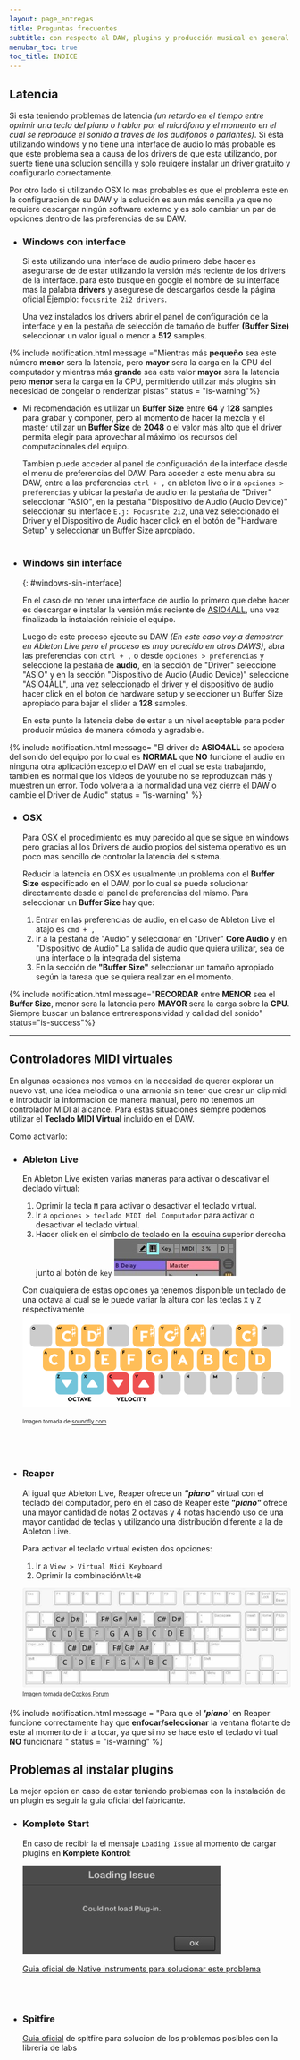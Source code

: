 ```yaml
---
layout: page_entregas
title: Preguntas frecuentes
subtitle: con respecto al DAW, plugins y producción musical en general
menubar_toc: true
toc_title: INDICE
---
```


## Latencia

Si esta teniendo problemas de latencia _(un retardo en el tiempo entre oprimir una tecla del piano o hablar por el micrófono y el momento en el cual se reproduce el sonido a traves de los audifonos o parlantes)_. Si esta utilizando windows y no tiene una interface de audio lo más probable es que este problema sea a causa de los drivers de que esta utilizando, por suerte tiene una solucion sencilla y solo reuiqere instalar un driver gratuito y configurarlo correctamente.

Por otro lado si utilizando OSX lo mas probables es que el problema este en la configuración de su DAW y la solución es aun más sencilla ya que no requiere descargar ningún software externo y es solo cambiar un par de opciones dentro de las preferencias de su DAW.

- ### Windows con interface

  Si esta utilizando una interface de audio primero debe hacer es asegurarse de de estar utilizando la versión más reciente de los drivers de la interface. para esto busque en google el nombre de su interface mas la palabra **drivers** y asegurese de descargarlos desde la página oficial Ejemplo: `focusrite 2i2 drivers`.

  Una vez instalados los drivers abrir el panel de configuración de la interface y en la pestaña de selección de tamaño de buffer **(Buffer Size)** seleccionar un valor igual o menor a **512** samples.

{% include notification.html
  message ="Mientras más **pequeño** sea este número **menor** sera la latencia, pero **mayor** sera la carga en la CPU del computador y mientras más **grande** sea este valor **mayor** sera la latencia pero **menor** sera la carga en la CPU, permitiendo utilizar más plugins sin necesidad de congelar o renderizar pistas"
  status = "is-warning"%}
<br />

- Mi recomendación es utilizar un **Buffer Size** entre **64** y **128** samples para grabar y componer, pero al momento de hacer la mezcla y el master utilizar un **Buffer Size** de **2048** o el valor más alto que el driver permita elegir para aprovechar al máximo los recursos del computacionales del equipo.

  Tambien puede acceder al panel de configuración de la interface desde el menu de preferencias del DAW. Para acceder a este menu abra su DAW, entre a las preferencias `ctrl + ,` en ableton live o ir a `opciones > preferencias` y ubicar la pestaña de audio en la pestaña de "Driver" seleccionar "ASIO", en la pestaña "Dispositivo de Audio (Audio Device)" seleccionar su interface `E.j: Focusrite 2i2`, una vez seleccionado el Driver y el Dispositivo de Audio hacer click en el botón de "Hardware Setup" y seleccionar un Buffer Size apropiado.
  <br />
  <br />

- ### Windows sin interface

  {: #windows-sin-interface}

  En el caso de no tener una interface de audio lo primero que debe hacer es descargar e instalar la versión más reciente de [ASIO4ALL](https://www.asio4all.org/),
  una vez finalizada la instalación reinicie el equipo.

  Luego de este proceso ejecute su DAW _(En este caso voy a demostrar en Ableton Live pero el proceso es muy parecido en otros DAWS)_, abra las preferencias con `ctrl + ,` o desde `opciones > preferencias` y seleccione la pestaña de **audio**, en la sección de "Driver" seleccione "ASIO" y en la sección "Dispositivo de Audio (Audio Device)" seleccione "ASIO4ALL", una vez seleccionado el driver y el dispositivo de audio hacer click en el boton de hardware setup y seleccioner un Buffer Size apropiado para bajar el slider a **128** samples.

  En este punto la latencia debe de estar a un nivel aceptable para poder producir música de manera cómoda y agradable.

{% include notification.html
  message= "El driver de **ASIO4ALL** se apodera del sonido del equipo por lo cual es **NORMAL** que **NO** funcione el audio en ninguna otra aplicación excepto el DAW en el cual se esta trabajando, tambien es normal que los videos de youtube no se reproduzcan más y muestren un error. Todo volvera a la normalidad una vez cierre el DAW o cambie el Driver de Audio"
  status = "is-warning"
%}

- ### OSX

  Para OSX el procedimiento es muy parecido al que se sigue en windows pero gracias al los Drivers de audio propios del sistema operativo es un poco mas sencillo de controlar la latencia del sistema.

  Reducir la latencia en OSX es usualmente un problema con el **Buffer Size** especificado en el DAW, por lo cual se puede solucionar directamente desde el panel de preferencias del mismo. Para seleccionar un **Buffer Size** hay que:

  1. Entrar en las preferencias de audio, en el caso de Ableton Live el atajo es `cmd + ,`
  2. Ir a la pestaña de "Audio" y seleccionar en "Driver" **Core Audio** y en "Dispositivo de Audio" La salida de audio que quiera utilizar, sea de una interface o la integrada del sistema
  3. En la sección de **"Buffer Size"** seleccionar un tamaño apropiado según la tareaa que se quiera realizar en el momento.

{% include notification.html
message="**RECORDAR** entre **MENOR** sea el **Buffer Size**, menor sera la latencia pero **MAYOR** sera la carga sobre la **CPU**. Siempre buscar un balance entreresponsividad y calidad del sonido"
status="is-success"%}

---

## Controladores MIDI virtuales

En algunas ocasiones nos vemos en la necesidad de querer explorar un nuevo vst, una idea melodica o una armonia sin tener que crear un clip midi e introducir la informacion de manera manual, pero no tenemos un controlador MIDI al alcance. Para estas situaciones siempre podemos utilizar el **Teclado MIDI Virtual** incluido en el DAW.

Como activarlo:

- ### Ableton Live

  En Ableton Live existen varias maneras para activar o descativar el declado virtual:

  1. Oprimir la tecla `M` para activar o desactivar el teclado virtual.
  2. Ir a `opciones > teclado MIDI del Computador` para activar o desactivar el teclado virtual.
  3. Hacer click en el símbolo de teclado en la esquina superior derecha junto al botón de `key`
     ![Ableton-key-button](img/faq/ableton-virtualkeyboard-button.jpg)

  Con cualquiera de estas opciones ya tenemos disponible un teclado de una octava al cual se le puede variar la altura con las teclas `X` y `Z` respectivamente
  ![Ableton-keymap](img/faq/key-map.png)

  <sub><sup>Imagen tomada de [soundfly.com](https://flypaper.soundfly.com/produce/make-your-first-beat-in-ableton-live-making-sound-recording-midi/)</sup></sub>

  <br /><br />

- ### Reaper

  Al igual que Ableton Live, Reaper ofrece un **_"piano"_** virtual con el teclado del computador, pero en el caso de Reaper este **_"piano"_** ofrece una mayor cantidad de notas 2 octavas y 4 notas haciendo uso de una mayor cantidad de teclas y utilizando una distribución diferente a la de Ableton Live.

  Para activar el teclado virtual existen dos opciones:

  1. Ir a `View > Virtual Midi Keyboard`
  2. Oprimir la combinación`Alt+B`

  ![Reaper-keymap](img/faq/reaper_keymap.jpg)<br />
  <sub><sup>Imagen tomada de [Cockos Forum](https://forum.cockos.com/showthread.php?t=222635)</sup></sub>

{% include notification.html
  message = "Para que el ***'piano'*** en Reaper funcione correctamente hay que **enfocar/seleccionar** la ventana flotante de este al momento de ir a tocar, ya que si no se hace esto el teclado virtual **NO** funcionara "
  status = "is-warning"
%}

## Problemas al instalar plugins

La mejor opción en caso de estar teniendo problemas con la instalación de un plugin es seguir la guia oficial del fabricante.

- ### Komplete Start

  En caso de recibir la el mensaje `Loading Issue` al momento de cargar plugins en **Komplete Kontrol**:

  ![komplete-problem](img/faq/komplete-problem.jpg)

  [Guia oficial de Native instruments para solucionar este problema](https://support.native-instruments.com/hc/es/articles/210276165-Mensaje-de-error-de-KOMPLETE-KONTROL-Loading-Issue-Could-not-load-Plug-in-Windows-)

  <br /> <br />

- ### Spitfire

  [Guia oficial](https://spitfireaudio.zendesk.com/hc/en-us/sections/200995409-LABS) de spitfire para solucion de los problemas posibles con la libreria de labs

<!-- ### Smartphone como controlador midi

Otra buena opcion y que nos permite tener diferrentes superficies de control en un solo dispositivo es utilizar un smartphone o una tablet
como controlador midi.

En el mercado existen muchas opciones de aplicaciones para conseguir este objetivo tanto para Android como para IOS, pero aqui solo vamos a
mencionar las opciones gratuitas y como utilizarlos con Windows O OSX -->
